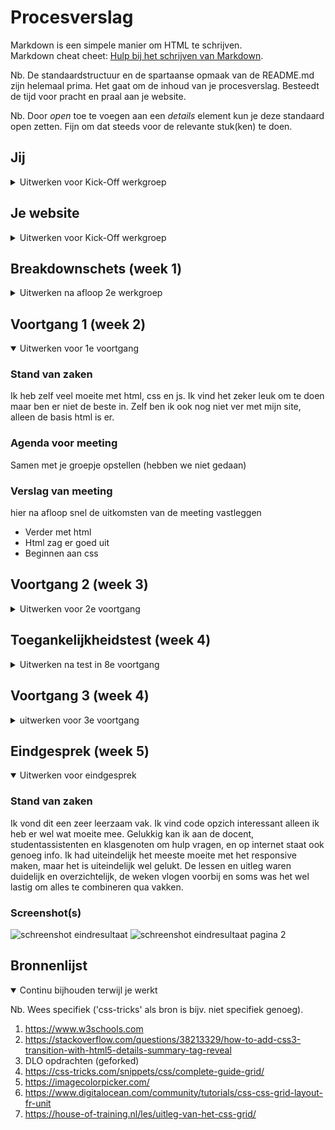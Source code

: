 # Procesverslag
Markdown is een simpele manier om HTML te schrijven.  
Markdown cheat cheet: [Hulp bij het schrijven van Markdown](https://github.com/adam-p/markdown-here/wiki/Markdown-Cheatsheet).

Nb. De standaardstructuur en de spartaanse opmaak van de README.md zijn helemaal prima. Het gaat om de inhoud van je procesverslag. Besteedt de tijd voor pracht en praal aan je website.

Nb. Door *open* toe te voegen aan een *details* element kun je deze standaard open zetten. Fijn om dat steeds voor de relevante stuk(ken) te doen.





## Jij

<details>
<summary>Uitwerken voor Kick-Off werkgroep</summary>

### Auteur:
Isabel Worp

#### Je startniveau:
Blauw

#### Je focus:
Responsive
 
</details>



## Je website

<details>
<summary>Uitwerken voor Kick-Off werkgroep</summary>

### Je opdracht:
starbucks.com

#### Screenshot(s) van de eerste pagina (small screen): 
Home page  
<img src="images/starbuckshomepage.jpg" width="375px" alt="Home Page Starbucks">

#### Screenshot(s) van de tweede pagina (small screen):
Koffiehuis page 
<img src="images/starbuckskoffiehuispage.jpg" width="375px" alt="Koffiehuis Page Starbucks">
 
</details>


## Breakdownschets (week 1)

<details>
<summary>Uitwerken na afloop 2e werkgroep</summary>

### de hele pagina: 
<img src="images/breakdown.schets1.jpg" width="375px" alt="breakdown van de hele pagina 1">

### dynamisch deel (bijv menu): 
<img src="images/menustarbucks" width="375px" alt="menu starbucks">

</details>


## Voortgang 1 (week 2)

<details open>
<summary>Uitwerken voor 1e voortgang</summary>

### Stand van zaken
Ik heb zelf veel moeite met html, css en js. Ik vind het zeker leuk om te doen maar ben er  niet de beste in. Zelf ben ik ook nog niet ver met mijn site, alleen de basis html is er.


### Agenda voor meeting
Samen met je groepje opstellen (hebben we niet gedaan)


### Verslag van meeting
hier na afloop snel de uitkomsten van de meeting vastleggen

- Verder met html
- Html zag er goed uit
- Beginnen aan css

</details>





## Voortgang 2 (week 3)

<details>
<summary>Uitwerken voor 2e voortgang</summary>

### Stand van zaken
Mijn website ziet er al veel beter uit. Css toegepast en zelfs met hulp van de studentassistent en docent een menu gemaakt. Het begint er al aardig op te lijken.


### Agenda voor meeting
samen met je groepje opstellen ( hebben we niet gedaan )



### Verslag van meeting
hier na afloop snel de uitkomsten van de meeting vastleggen

- Html ziet er goed uit
- Validator
- Javascript aanpassen

</details>



## Toegankelijkheidstest (week 4)

<details>
<summary>Uitwerken na test in 8e voortgang</summary>

### Bevindingen
Lijst met je bevindingen die in de test naar voren kwamen:

#### Met VoiceOver werken
VoiceOver gebruiken is best lastig kwam ik achter. Ik stond er nooit echt bij stil maar her is best lastig om er mee te werken, terwijl er best veel mensen VoiceOver gebruiken.

Dit kan simpel opgelost worden met natuurlijk de tool zelf en ook dat website makers hun website toegankelijk maken voor iedereen.


#### Goede volgorde
Het is natuurlijk belangrijk dat je code overzichtelijk is, maar is de code dan overzichtelijk voor iedereen?

De oplossing hiervoor is dat makers meer gaan werken aan de toegankelijkheid, bijvoorbeeld, altijd de alt tag toevoegen bij bijvoorbeeld plaatjes.

</details>




## Voortgang 3 (week 4)

<details>
<summary>uitwerken voor 3e voortgang</summary>

### Stand van zaken
Mijn website is nu bijna af, er moeten nog wel wat dingen gebeuren, de website moet responsive zijn en het menu klopt nog niet helemaal. De footer is ook nog niet af dus die moet ook nog verder afgemaakt worden.


### Agenda voor meeting
samen met je groepje opstellen ( hebben we niet gedaan )



### Verslag van meeting
hier na afloop snel de uitkomsten van de meeting vastleggen

- Goed bezig!
- Footer afmaken
- Responsive
- Menu button vergroten

</details>





## Eindgesprek (week 5)

<details open>
<summary>Uitwerken voor eindgesprek</summary>

### Stand van zaken
Ik vond dit een zeer leerzaam vak. Ik vind code opzich interessant alleen ik heb er wel wat moeite mee. Gelukkig kan ik aan de docent, studentassistenten en klasgenoten om hulp vragen, en op internet staat ook genoeg info. Ik had uiteindelijk het meeste moeite met het responsive maken, maar het is uiteindelijk wel gelukt. 
De lessen en uitleg waren duidelijk en overzichtelijk, de weken vlogen voorbij en soms was het wel lastig om alles te combineren qua vakken.

### Screenshot(s)

<img src="images/screenshoteinde" alt="schreenshot eindresultaat">

<img src="images/screenshoteinde2" alt="schreenshot eindresultaat pagina 2">

</details>





## Bronnenlijst

<details open>
<summary>Continu bijhouden terwijl je werkt</summary>

Nb. Wees specifiek ('css-tricks' als bron is bijv. niet specifiek genoeg).

1. https://www.w3schools.com
2. https://stackoverflow.com/questions/38213329/how-to-add-css3-transition-with-html5-details-summary-tag-reveal
3. DLO opdrachten (geforked)
4. https://css-tricks.com/snippets/css/complete-guide-grid/
5. https://imagecolorpicker.com/
6. https://www.digitalocean.com/community/tutorials/css-css-grid-layout-fr-unit
7. https://house-of-training.nl/les/uitleg-van-het-css-grid/

</details>